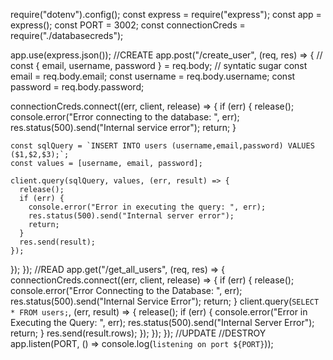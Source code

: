 require("dotenv").config();
const express = require("express");
const app = express();
const PORT = 3002;
const connectionCreds = require("./databasecreds");

app.use(express.json());
//CREATE
app.post("/create_user", (req, res) => {
// const { email, username, password } = req.body;
// syntatic sugar
const email = req.body.email;
const username = req.body.username;
const password = req.body.password;

connectionCreds.connect((err, client, release) => {
if (err) {
release();
console.error("Error connecting to the database: ", err);
res.status(500).send("Internal service error");
return;
}

    const sqlQuery = `INSERT INTO users (username,email,password) VALUES ($1,$2,$3);`;
    const values = [username, email, password];

    client.query(sqlQuery, values, (err, result) => {
      release();
      if (err) {
        console.error("Error in executing the query: ", err);
        res.status(500).send("Internal server error");
        return;
      }
      res.send(result);
    });

});
});
//READ
app.get("/get_all_users", (req, res) => {
connectionCreds.connect((err, client, release) => {
if (err) {
release();
console.error("Error Connecting to the Database: ", err);
res.status(500).send("Internal Service Error");
return;
}
client.query(`SELECT * FROM users;`, (err, result) => {
release();
if (err) {
console.error("Error in Executing the Query: ", err);
res.status(500).send("Internal Server Error");
return;
}
res.send(result.rows);
});
});
});
//UPDATE
//DESTROY
app.listen(PORT, () => console.log(`listening on port ${PORT}`));
